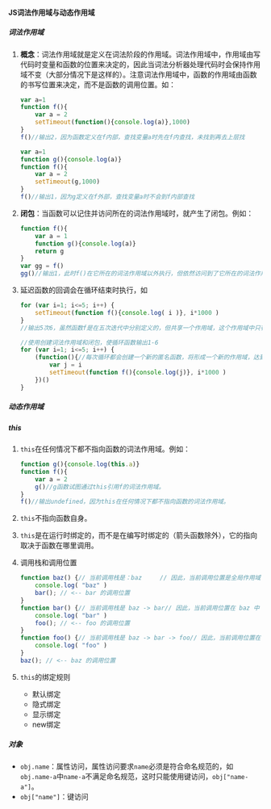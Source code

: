 #### JS词法作用域与动态作用域

##### 词法作用域

1. **概念**：词法作用域就是定义在词法阶段的作用域。词法作用域中，作用域由写代码时变量和函数的位置来决定的，因此当词法分析器处理代码时会保持作用域不变（大部分情况下是这样的）。注意词法作用域中，函数的作用域由函数的书写位置来决定，而不是函数的调用位置。如：

   ```javascript
   var a=1
   function f(){
       var a = 2
       setTimeout(function(){console.log(a)},1000)
   }
   f()//输出2，因为函数定义在f内部，查找变量a时先在f内查找，未找到再去上层找
   
   var a=1
   function g(){console.log(a)}
   function f(){
       var a = 2
       setTimeout(g,1000)
   }
   f()//输出1，因为g定义在f外部，查找变量a时不会到f内部查找
   ```

2. **闭包**：当函数可以记住并访问所在的词法作用域时，就产生了闭包。例如：

   ```javascript
   function f(){
       var a = 1
       function g(){console.log(a)}
       return g
   }
   var gg = f()
   gg()//输出1，此时f()在它所在的词法作用域以外执行，但依然访问到了它所在的词法作用域，可以称为产生了闭包
   ```

3. 延迟函数的回调会在循环结束时执行，如

   ```javascript
   for (var i=1; i<=5; i++) {
       setTimeout(function f(){console.log( i )}, i*1000 )
   }
   //输出5次6，虽然函数f是在五次迭代中分别定义的，但共享一个作用域，这个作用域中只有一个i，固每次都会打印出相同的值。
   
   //使用创建词法作用域和闭包，使循环函数输出1-6
   for (var i=1; i<=5; i++) {
       (function(){//每次循环都会创建一个新的匿名函数，将形成一个新的作用域，达到循环输出的目的。
           var j = i
           setTimeout(function f(){console.log(j)}, i*1000 )
       })()
   }
   ```

##### 动态作用域

##### this

1. `this`在任何情况下都不指向函数的词法作用域。例如：

   ```javascript
   function g(){console.log(this.a)}
   function f(){
       var a = 2
       g()//g函数试图通过this引用f的词法作用域。
   }
   f()//输出undefined，因为this在任何情况下都不指向函数的词法作用域。
   ```

2. `this`不指向函数自身。

3. `this`是在运行时绑定的，而不是在编写时绑定的（箭头函数除外），它的指向取决于函数在哪里调用。

4. 调用栈和调用位置

   ```javascript
   function baz() {// 当前调用栈是：baz     // 因此，当前调用位置是全局作用域 
       console.log( "baz" )
       bar(); // <-- bar 的调用位置
   }
   function bar() {// 当前调用栈是 baz -> bar// 因此，当前调用位置在 baz 中
       console.log( "bar" )
       foo(); // <-- foo 的调用位置
   }
   function foo() {// 当前调用栈是 baz -> bar -> foo// 因此，当前调用位置在 bar 中
       console.log( "foo" )
   }
   baz(); // <-- baz 的调用位置
   ```

5. `this`的绑定规则

   - 默认绑定
   - 隐式绑定
   - 显示绑定
   - new绑定

##### 对象

- `obj.name`：属性访问，属性访问要求`name`必须是符合命名规范的，如`obj.name-a`中`name-a`不满足命名规范，这时只能使用键访问，`obj["name-a"]`。
- `obj["name"]`：键访问
